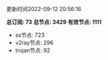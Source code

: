 更新时间2022-09-12 20:56:16

**总订阅: 73**
**总节点: 3429**
**有效节点: 1111**
- ss节点: 723
- v2ray节点: 296
- trojan节点: 92
